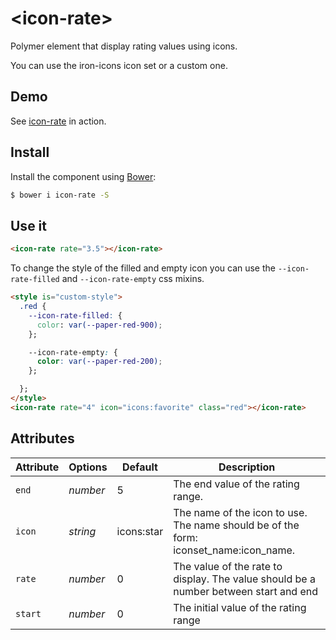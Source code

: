# \<icon-rate\>

Polymer element that display rating values using icons.

You can use the iron-icons icon set or a custom one.

## Demo

See [icon-rate](http://altfuns.github.io/icon-rate/demo/) in action.

## Install

Install the component using [Bower](http://bower.io/):

```sh
$ bower i icon-rate -S
```

## Use it

```html
<icon-rate rate="3.5"></icon-rate>
```

To change the style of the filled and empty icon you can use the `--icon-rate-filled` and `--icon-rate-empty` css mixins.

```html
<style is="custom-style">
  .red {
    --icon-rate-filled: {
      color: var(--paper-red-900);
    };

    --icon-rate-empty: {
      color: var(--paper-red-200);
    };

  };
</style>
<icon-rate rate="4" icon="icons:favorite" class="red"></icon-rate>
```

## Attributes

Attribute     | Options     | Default              | Description
---           | ---         | ---                  | ---
`end`         | *number*    | 5                    | The end value of the rating range.
`icon`        | *string*    | icons:star           | The name of the icon to use. The name should be of the form: iconset_name:icon_name.
`rate`        | *number*    | 0                    | The value of the rate to display. The value should be a number between start and end
`start`       | *number*    | 0                    | The initial value of the rating range
